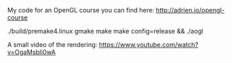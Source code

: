 My code for an OpenGL course you can find here: http://adrien.io/opengl-course

./build/premake4.linux gmake
make
make config=release && ./aogl

A small video of the rendering:
https://www.youtube.com/watch?v=OgaMsbIi0wA
